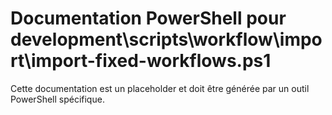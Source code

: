# Documentation PowerShell pour development\scripts\workflow\import\import-fixed-workflows.ps1

Cette documentation est un placeholder et doit être générée par un outil PowerShell spécifique.
